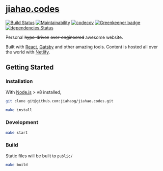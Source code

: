 # [jiahao.codes](https://jiahao.codes)

[![Build Status](https://travis-ci.org/jiahaog/jiahao.codes.svg?branch=master)](https://travis-ci.org/jiahaog/jiahao.codes)
[![Maintainability](https://api.codeclimate.com/v1/badges/d38a9c1b83fd46ec56e7/maintainability)](https://codeclimate.com/github/jiahaog/jiahao.codes/maintainability)
[![codecov](https://codecov.io/gh/jiahaog/jiahao.codes/branch/master/graph/badge.svg)](https://codecov.io/gh/jiahaog/jiahao.codes)
[![Greenkeeper badge](https://badges.greenkeeper.io/jiahaog/jiahao.codes.svg)](https://greenkeeper.io/)
[![dependencies Status](https://david-dm.org/jiahaog/jiahao.codes/status.svg)](https://david-dm.org/jiahaog/jiahao.codes)

Personal ~~hype-driven~~ ~~over-engineered~~ awesome website.

Built with [React](https://reactjs.org/), [Gatsby](https://www.gatsbyjs.org/) and other amazing tools. Content is hosted all over the world with [Netlify](https://www.netlify.com/).

## Getting Started

### Installation

With [Node.js](https://nodejs.org/) > v8 installed,

```bash
git clone git@github.com:jiahaog/jiahao.codes.git

make install
```

### Development

```bash
make start
```

### Build

Static files will be built to `public/`

```bash
make build
```
